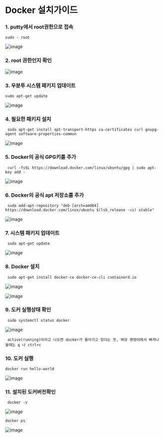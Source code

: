 <h1>Docker 설치가이드</h1>

<h3>1. putty에서 root권한으로 접속</h3>

    sudo - root

![image](https://github.com/welcomeglory/Docker/assets/153584777/26fe0271-affb-4096-806f-f902aa09aa1c)
    

<h3>2. root 권한인지 확인</h3>

![image](https://github.com/welcomeglory/Docker/assets/153584777/f2a8a0b0-2fc3-4ca3-a55b-e5f2d68c4ee8)


<h3>3. 우분투 시스템 패키지 업데이트</h3>

    sudo apt-get update

![image](https://github.com/welcomeglory/Docker/assets/153584777/f4881ffe-c319-4cd4-b93b-a0374a3f9e96)


<h3>4. 필요한 패키지 설치</h3>

     sudo apt-get install apt-transport-https ca-certificates curl gnupg-agent software-properties-common

![image](https://github.com/welcomeglory/Docker/assets/153584777/1b5d532e-3399-4d8f-8491-54d9540b66ff)

    
<h3>5. Docker의 공식 GPG키를 추가</h3>

     curl -fsSL https://download.docker.com/linux/ubuntu/gpg | sudo apt-key add -

![image](https://github.com/welcomeglory/Docker/assets/153584777/f4fda724-bbf8-4a2a-b2b1-2a6590cb54ba)


<h3>6. Docker의 공식 apt 저장소를 추가</h3>    

     sudo add-apt-repository "deb [arch=amd64] https://download.docker.com/linux/ubuntu $(lsb_release -cs) stable"
    
![image](https://github.com/welcomeglory/Docker/assets/153584777/7becb15a-69cf-4a0e-a1c3-34b200d7ef75)


<h3>7. 시스템 패키지 업데이트</h3>

     sudo apt-get update
     
![image](https://github.com/welcomeglory/Docker/assets/153584777/4e58c3f1-cb96-4b89-bee7-f5622c38f749)


<h3>8. Docker 설치</h3>

     sudo apt-get install docker-ce docker-ce-cli containerd.io

![image](https://github.com/welcomeglory/Docker/assets/153584777/cc48ccb8-0093-4f2d-98d0-487b11980a44)

![image](https://github.com/welcomeglory/Docker/assets/153584777/b621283d-4158-4b3b-84a1-fbeb78484b75)



<h3>9. 도커 실행상태 확인</h3>

     sudo systemctl status docker
 
![image](https://github.com/welcomeglory/Docker/assets/153584777/9eee13be-1331-42f9-a390-5cbce991f749)

     active(running)이라고 나오면 docker가 돌아가고 있다는 뜻, 해당 명령어에서 빠져나올때는 q 나 ctrl+c

<h3>10. 도커 실행</h3>

    docker run hello-world
  
![image](https://github.com/welcomeglory/Docker/assets/153584777/6479856c-9181-44a3-86d7-f911b6e288ca)

<h3>11. 설치된 도커버전확인</h3>

     docker -v 

![image](https://github.com/welcomeglory/Docker/assets/153584777/d264c11f-b0b1-48b9-90ac-eeeecbf5ea81)


    docker ps

![image](https://github.com/welcomeglory/Docker/assets/153584777/18b87f20-8f75-46b7-8d3e-3c5022a1a791)

    

     
